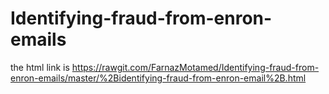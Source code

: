 # Identifying-fraud-from-enron-emails

the html link is <https://rawgit.com/FarnazMotamed/Identifying-fraud-from-enron-emails/master/%2Bidentifying-fraud-from-enron-email%2B.html>
